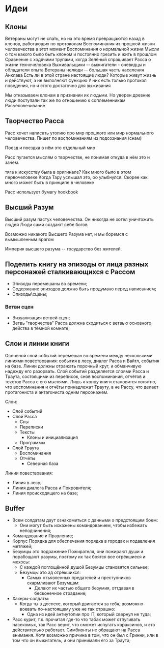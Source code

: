 # Идеи
## Клоны

Ветераны могут не спать, но на это время превращаются назад в клонов, работающих по протоколам
    Воспоминания из прошлой жизни человечества в этот момент
        Воспоминания о нормальной жизни
        Мысли о том какого было быть клоном и постоянно грезить и жить в прошлом
Сравнение с ходячими трупами, когда Зелёный спрашивает Расса о жизни техночеловека
Выживальщики -- выжигатели - очевидцы и обладатели опыта
Ветераны нелюди -- большая часть населения Анклава
    Есть ли в этой стране настоящие люди? Которые живут жизнь и действуют, а не выполняют функцию
У них есть только протокол поведения, но и этого достаточно для выживания

Мы отказываем клонам в признании их людьми.
Но уверен древние люди поступали так же по отношению к соплеменникам
Расчеловечивание




## Творчество Расса

Расс хочет написать утопию про мир прошлого или мир нормального человечества.
Пишет по воспоминаниям из подсознания (снам)

   Поезд и поездка в нём это отдельный мир


Расс пугается мыслям о творчестве, не понимая откуда в нём это и зачем.

   тяга к искусству была в оригинале? Как много было в этом первочеловеке
   Когда Тару услышал это, оо улыбнулся. Скорее как много может быть в принципе в человеке

Расс использует бумагу hookbook




## Высший Разум
Высший разум пастух человечества. Он никогда не хотел уничтожить людей
Люди сами создают себе богов

Возможно никакого Высшего Разума нет, и мы боремся с вымышленным врагом

Империя высшего разума -- государство без жителей.




## Поделить книгу на эпизоды от лица разных персонажей сталкивающихся с Рассом

   * Эпизоды перемешаны во времени;
   * Содержание эпизодов должно быть продумано перед написанием;
   * Эпизоды\сцены;



### Ветви сцен

   * Визуализация ветвей сцен;
   * Ветвь "творчества" Расса должна сходиться с ветвью основного действа
     в тёмной комнате;




## Слои и линии книги
Основной слой событий перемешан во времени между несколькими линиями
повествования: события в лесу, диалог Расса и Вайтл, события на базе.
Линии должны отражать порочный круг, и обманчивую надежду его разорвать.
Слой событий разделяется слоями Расса и Траута, состоящими из переписок, снов
воспоминаний, отчётов и текстов Расса с его мыслями. Лишь к концу книги
становится понятно, что воспоминания и отчёты принадлежат Трауту, а не Рассу,
что делает протагониста и антагониста одним персонажем.

Слои:

   - Слой событий
   - Слой Расса
     - Сны
     - Переписки
     - Тексты
       - Клоны и инициализация
     - Программы
   - Слой Траута
     - Воспоминания
     - Отчёты
       - Северная база

Линии повествования:

   * Линия в лесу;
   * Линия диалога Расса и Покровителя;
   * Линия происходящего на базе;




## Buffer

   * Всем солдатам даут ознакомиться с данными о предстоящим боем:
      * Они могут быть искажены командованием, чтобы избежать неподчинения;
   * Командование и Правление;
   * Корпус Порядка для обеспечения порядка в городах и подавления метяжей;
   * Безумцы это подражение Пожирателя, они пожирают души и порабощают разумы,
     поэтому их так боятся все отрёкшиеся и мехосы:
      * С каждой поглощённой душой Безумцы становятся сильнее;
      * Безумцы это ад отрёкшихся:
         * Самых отъявленных предателей и преступников скармливают Безумцам:
            * Делают их частью общего безумия, оттдавая в бесконечное страдание;
   * Хакеры-солдаты:
      * Когда ты в доспехе, который двигается за тебя,
        возможно воевать по-настоящему уже не так страшно:
         * Одна из идей антиутопии про IT, который свернул не туда;
   * Расс курит, т.к. прочитал где-то что табак может отпугивать насекомых,
     так Расс верит, что сможет испугать караксинов, и это действительно
     работает. Симбионты не обращают на Расса внимания. Хотя возможно причина
     в том, что он был с Гринни, или в том что он выжигатель, и они принимали
     его за Траута;
